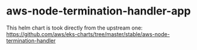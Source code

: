 # aws-node-termination-handler-app

This helm chart is took directly from the upstream one: https://github.com/aws/eks-charts/tree/master/stable/aws-node-termination-handler
